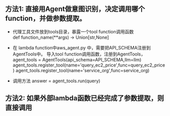## 方法1: 直接用Agent做意图识别，决定调用哪个function，并做参数提取。
- 代理工具文件放到tools目录，暴露一个tool function调用函数  
def function_name(**args) -> Union[str,None]

- 在 lambda function中aws_agent.py 中，需要把API_SCHEMA注册到AgentTools中。
  导入tool function调用函数，注册到AgentTools， 
  agent_tools = AgentTools(api_schema=API_SCHEMA,llm=llm)
  agent_tools.register_tool(name='query_ec2_price',func=query_ec2_price)
  agent_tools.register_tool(name='service_org',func=service_org)

- 调用方法
  answer = agent_tools.run(query)
  

## 方法2: 如果外部lambda函数已经完成了参数提取，则直接调用